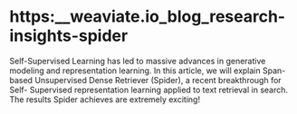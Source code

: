 # https:\_\_weaviate.io_blog_research-insights-spider

Self-Supervised Learning has led to massive advances in generative modeling and representation learning. In this article, we will explain Span-based Unsupervised Dense Retriever (Spider), a recent breakthrough for Self- Supervised representation learning applied to text retrieval in search. The results Spider achieves are extremely exciting!
